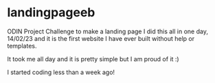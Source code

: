 # landingpageeb
ODIN Project Challenge to make a landing page
I did this all in one day, 14/02/23 and it is the first website I have ever built without help or templates.

It took me all day and it is pretty simple but I am proud of it :)


I started coding less than a week ago!
